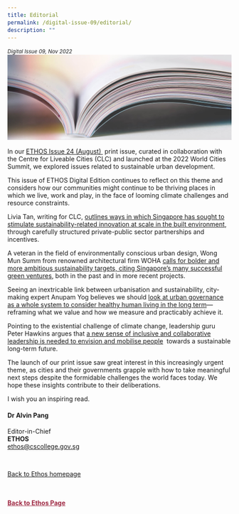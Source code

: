```yaml
---
title: Editorial
permalink: /digital-issue-09/editorial/
description: ""
---
```

<style>

.back a
{
	color: #9f2943;
	font-weight: bold;
}

#banner img
{
	width:100%;
}
	
.author
{
border-bottom: 1px solid black;
margin-top:40px;
padding-bottom:30px;
border-top: 1px solid black;	

}

.author p {
	font-size: 0.9em;
	line-height:24px !important;
	}	

.break
{
   border-top: 1px solid  black;
   border-bottom: 1px solid black;
	 padding:20px;
	text-align:center;
	margin-top:50px;
}
	
.break1
{
font-family: Georgia;
	font-size:20px;
	font-style: italic;
	font-weight: bold;
}

.boxheader {
	color: white !important;
	}	

.containerbox {
	background-color: #eceedb;
	border-radius: 10px;
	padding: 5%;
	margin-top: 5%;
	
	}	

li {
	font-size: 15px !important;
	
	}	

</style>

<em><small>Digital Issue 09, Nov 2022</small></em>
<img src="/images/Landing_Banner_Images/knowledge_editorial_banner_01.jpg">


<p>In our <a href="../editorial-issue-24.html">ETHOS Issue 24 (August) </a>&nbsp;print issue, curated in collaboration with the Centre for Liveable Cities (CLC) and launched at the 2022 World Cities Summit, we explored issues related to sustainable urban development.</p>

<p>This issue of ETHOS Digital Edition continues to reflect on this theme and considers how our communities might continue to be thriving places in which we live, work and play, in the face of looming climate challenges and resource constraints.</p>

<p>Livia Tan, writing for CLC, <a href="encouraging-innovation-for-a-more-sustainable-built-environment.html">outlines ways in which Singapore has sought to stimulate sustainability-related innovation at scale in the built environment</a>, through carefully structured private-public sector partnerships and incentives.</p>

<p>A veteran in the field of environmentally conscious urban design, Wong Mun Summ from renowned architectural firm WOHA <a href="designing-for-a-human-future.html">calls for bolder and more ambitious sustainability targets, citing Singapore’s many successful green ventures</a>, both in the past and in more recent projects.</p>

<p>Seeing an inextricable link between urbanisation and sustainability, city-making expert Anupam Yog believes we should <a href="rethinking-sustainable-urban-governance.html">look at urban governance as a whole system to consider healthy human living in the long term</a>—reframing what we value and how we measure and practicably achieve it.</p>

<p>Pointing to the existential challenge of climate change, leadership guru Peter Hawkins argues that <a href="../collaborative-leadership-the-challenge-of-the-future-in-conversation-with-peter-hawkins.html">a new sense of inclusive and collaborative leadership is needed to envision and mobilise people</a>&nbsp; towards a sustainable long-term future.</p>

<p>The launch of our print issue saw great interest in this increasingly urgent theme, as cities and their governments grapple with how to take meaningful next steps despite the formidable challenges the world faces today. We hope these insights contribute to their deliberations.</p>

<p>I wish you an inspiring read.</p>

<h4>Dr Alvin Pang</h4>

<p>Editor-in-Chief
<br>
<strong>ETHOS</strong>
<br>
<a href="mailto:ethos@cscollege.gov.sg">ethos@cscollege.gov.sg</a></p>

<br>

<p><a href="../../ethos.html">Back to Ethos homepage</a></p>






<br>
<br>	
<div class="back">
<a href="/ethos/">Back to Ethos Page</a>	
</div>